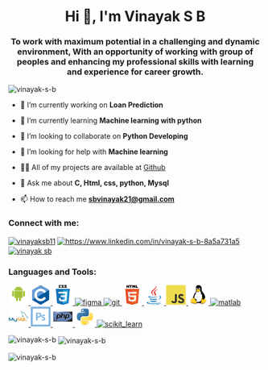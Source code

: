 <h1 align="center">Hi 👋, I'm Vinayak S B</h1>
<h3 align="center">To work with maximum potential in a challenging and dynamic environment, With an opportunity of working with group of peoples and enhancing my professional skills with learning and experience for career growth.</h3>

<p align="left"> <img src="https://komarev.com/ghpvc/?username=vinayak-s-b&label=Profile%20views&color=0e75b6&style=flat" alt="vinayak-s-b" /> </p>

- 🔭 I’m currently working on **Loan Prediction**

- 🌱 I’m currently learning **Machine learning with python**

- 👯 I’m looking to collaborate on **Python Developing**

- 🤝 I’m looking for help with **Machine learning**

- 👨‍💻 All of my projects are available at [Github](Github)

- 💬 Ask me about **C, Html, css, python, Mysql**

- 📫 How to reach me **sbvinayak21@gmail.com**

<h3 align="left">Connect with me:</h3>
<p align="left">
<a href="https://twitter.com/vinayaksb11" target="blank"><img align="center" src="https://raw.githubusercontent.com/rahuldkjain/github-profile-readme-generator/master/src/images/icons/Social/twitter.svg" alt="vinayaksb11" height="30" width="40" /></a>
<a href="https://www.linkedin.com/in/vinayak-s-b-8a5a731a5" target="blank"><img align="center" src="https://raw.githubusercontent.com/rahuldkjain/github-profile-readme-generator/master/src/images/icons/Social/linked-in-alt.svg" alt="https://www.linkedin.com/in/vinayak-s-b-8a5a731a5" height="30" width="40" /></a>
<a href="https://www.facebook.com/profile.php?id=100008947120030" target="blank"><img align="center" src="https://raw.githubusercontent.com/rahuldkjain/github-profile-readme-generator/master/src/images/icons/Social/facebook.svg" alt="vinayak sb" height="30" width="40" /></a>
</p>

<h3 align="left">Languages and Tools:</h3>
<p align="left"> <a href="https://developer.android.com" target="_blank"> <img src="https://raw.githubusercontent.com/devicons/devicon/master/icons/android/android-original-wordmark.svg" alt="android" width="40" height="40"/> </a> <a href="https://www.cprogramming.com/" target="_blank"> <img src="https://raw.githubusercontent.com/devicons/devicon/master/icons/c/c-original.svg" alt="c" width="40" height="40"/> </a> <a href="https://www.w3schools.com/css/" target="_blank"> <img src="https://raw.githubusercontent.com/devicons/devicon/master/icons/css3/css3-original-wordmark.svg" alt="css3" width="40" height="40"/> </a> <a href="https://www.figma.com/" target="_blank"> <img src="https://www.vectorlogo.zone/logos/figma/figma-icon.svg" alt="figma" width="40" height="40"/> </a> <a href="https://git-scm.com/" target="_blank"> <img src="https://www.vectorlogo.zone/logos/git-scm/git-scm-icon.svg" alt="git" width="40" height="40"/> </a> <a href="https://www.w3.org/html/" target="_blank"> <img src="https://raw.githubusercontent.com/devicons/devicon/master/icons/html5/html5-original-wordmark.svg" alt="html5" width="40" height="40"/> </a> <a href="https://www.java.com" target="_blank"> <img src="https://raw.githubusercontent.com/devicons/devicon/master/icons/java/java-original.svg" alt="java" width="40" height="40"/> </a> <a href="https://developer.mozilla.org/en-US/docs/Web/JavaScript" target="_blank"> <img src="https://raw.githubusercontent.com/devicons/devicon/master/icons/javascript/javascript-original.svg" alt="javascript" width="40" height="40"/> </a> <a href="https://www.linux.org/" target="_blank"> <img src="https://raw.githubusercontent.com/devicons/devicon/master/icons/linux/linux-original.svg" alt="linux" width="40" height="40"/> </a> <a href="https://www.mathworks.com/" target="_blank"> <img src="https://upload.wikimedia.org/wikipedia/commons/2/21/Matlab_Logo.png" alt="matlab" width="40" height="40"/> </a> <a href="https://www.mysql.com/" target="_blank"> <img src="https://raw.githubusercontent.com/devicons/devicon/master/icons/mysql/mysql-original-wordmark.svg" alt="mysql" width="40" height="40"/> </a> <a href="https://www.photoshop.com/en" target="_blank"> <img src="https://raw.githubusercontent.com/devicons/devicon/master/icons/photoshop/photoshop-line.svg" alt="photoshop" width="40" height="40"/> </a> <a href="https://www.php.net" target="_blank"> <img src="https://raw.githubusercontent.com/devicons/devicon/master/icons/php/php-original.svg" alt="php" width="40" height="40"/> </a> <a href="https://www.python.org" target="_blank"> <img src="https://raw.githubusercontent.com/devicons/devicon/master/icons/python/python-original.svg" alt="python" width="40" height="40"/> </a> <a href="https://scikit-learn.org/" target="_blank"> <img src="https://upload.wikimedia.org/wikipedia/commons/0/05/Scikit_learn_logo_small.svg" alt="scikit_learn" width="40" height="40"/> </a> </p>

<p><img align="left" src="https://github-readme-stats.vercel.app/api/top-langs?username=vinayak-s-b&show_icons=true&locale=en&layout=compact" alt="vinayak-s-b" /></p>

<p>&nbsp;<img align="center" src="https://github-readme-stats.vercel.app/api?username=vinayak-s-b&show_icons=true&locale=en" alt="vinayak-s-b" /></p>

<p><img align="center" src="https://github-readme-streak-stats.herokuapp.com/?user=vinayak-s-b&" alt="vinayak-s-b" /></p>
